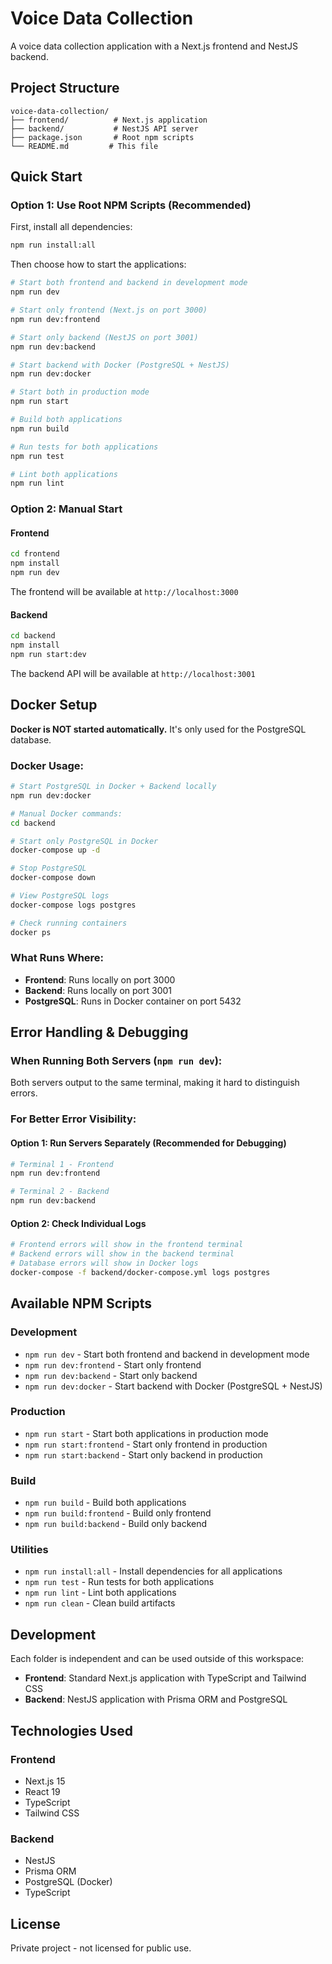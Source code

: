 # Voice Data Collection
A voice data collection application with a Next.js frontend and NestJS backend.

## Project Structure

```
voice-data-collection/
├── frontend/          # Next.js application
├── backend/           # NestJS API server
├── package.json       # Root npm scripts
└── README.md         # This file
```

## Quick Start

### Option 1: Use Root NPM Scripts (Recommended)

First, install all dependencies:
```bash
npm run install:all
```

Then choose how to start the applications:

```bash
# Start both frontend and backend in development mode
npm run dev

# Start only frontend (Next.js on port 3000)
npm run dev:frontend

# Start only backend (NestJS on port 3001)
npm run dev:backend

# Start backend with Docker (PostgreSQL + NestJS)
npm run dev:docker

# Start both in production mode
npm run start

# Build both applications
npm run build

# Run tests for both applications
npm run test

# Lint both applications
npm run lint
```

### Option 2: Manual Start

#### Frontend

```bash
cd frontend
npm install
npm run dev
```

The frontend will be available at `http://localhost:3000`

#### Backend

```bash
cd backend
npm install
npm run start:dev
```

The backend API will be available at `http://localhost:3001`

## Docker Setup

**Docker is NOT started automatically.** It's only used for the PostgreSQL database.

### Docker Usage:

```bash
# Start PostgreSQL in Docker + Backend locally
npm run dev:docker

# Manual Docker commands:
cd backend

# Start only PostgreSQL in Docker
docker-compose up -d

# Stop PostgreSQL
docker-compose down

# View PostgreSQL logs
docker-compose logs postgres

# Check running containers
docker ps
```

### What Runs Where:
- **Frontend**: Runs locally on port 3000
- **Backend**: Runs locally on port 3001  
- **PostgreSQL**: Runs in Docker container on port 5432

## Error Handling & Debugging

### When Running Both Servers (`npm run dev`):
Both servers output to the same terminal, making it hard to distinguish errors.

### For Better Error Visibility:

#### Option 1: Run Servers Separately (Recommended for Debugging)
```bash
# Terminal 1 - Frontend
npm run dev:frontend

# Terminal 2 - Backend
npm run dev:backend
```

#### Option 2: Check Individual Logs
```bash
# Frontend errors will show in the frontend terminal
# Backend errors will show in the backend terminal
# Database errors will show in Docker logs
docker-compose -f backend/docker-compose.yml logs postgres
```

## Available NPM Scripts

### Development
- `npm run dev` - Start both frontend and backend in development mode
- `npm run dev:frontend` - Start only frontend
- `npm run dev:backend` - Start only backend
- `npm run dev:docker` - Start backend with Docker (PostgreSQL + NestJS)

### Production
- `npm run start` - Start both applications in production mode
- `npm run start:frontend` - Start only frontend in production
- `npm run start:backend` - Start only backend in production

### Build
- `npm run build` - Build both applications
- `npm run build:frontend` - Build only frontend
- `npm run build:backend` - Build only backend

### Utilities
- `npm run install:all` - Install dependencies for all applications
- `npm run test` - Run tests for both applications
- `npm run lint` - Lint both applications
- `npm run clean` - Clean build artifacts

## Development

Each folder is independent and can be used outside of this workspace:

- **Frontend**: Standard Next.js application with TypeScript and Tailwind CSS
- **Backend**: NestJS application with Prisma ORM and PostgreSQL

## Technologies Used

### Frontend
- Next.js 15
- React 19
- TypeScript
- Tailwind CSS

### Backend
- NestJS
- Prisma ORM
- PostgreSQL (Docker)
- TypeScript

## License

Private project - not licensed for public use. 